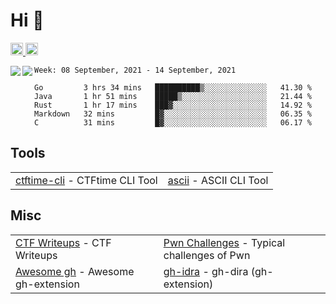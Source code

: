 # Hi 👋
<p align="left"> 
  <a href="http://twitter.com/yu1hpa">
    <img height="20" src="https://img.shields.io/twitter/follow/yu1hpa?label=Twitter&logo=twitter&style=flat" />
  <a href="https://github.com/yu1hpa">
    <img height="20" src="https://img.shields.io/github/followers/yu1hpa?label=follow&logo=github&style=flat" />
  </a>
</p>

<!--stats-->
<a href="https://github.com/anuraghazra/github-readme-stats">
  <img align="left" src="https://github-readme-stats.vercel.app/api?username=yu1hpa&show_icons=true&theme=radical" />
</a>
<!--top languages-->
<a href="https://github.com/anuraghazra/github-readme-stats">
  <img align="left" src="https://github-readme-stats.vercel.app/api/top-langs/?username=yu1hpa&hide=tex" />
</a>

<!--START_SECTION:waka-->
```text
Week: 08 September, 2021 - 14 September, 2021

Go         3 hrs 34 mins   ██████████▒░░░░░░░░░░░░░░   41.30 % 
Java       1 hr 51 mins    █████▒░░░░░░░░░░░░░░░░░░░   21.44 % 
Rust       1 hr 17 mins    ███▓░░░░░░░░░░░░░░░░░░░░░   14.92 % 
Markdown   32 mins         █▓░░░░░░░░░░░░░░░░░░░░░░░   06.35 % 
C          31 mins         █▓░░░░░░░░░░░░░░░░░░░░░░░   06.17 % 
```
<!--END_SECTION:waka-->

## Tools

|                                                                       |                                                         |
|-----------------------------------------------------------------------|---------------------------------------------------------|
|[ctftime-cli](https://github.com/yu1hpa/ctftime-cli) - CTFtime CLI Tool|[ascii](https://github.com/yu1hpa/ascii) - ASCII CLI Tool|

## Misc
|                                                                         |                                                                                      |
|-------------------------------------------------------------------------|--------------------------------------------------------------------------------------|
|[CTF Writeups](https://github.com/yu1hpa/ctf-writeups) - CTF Writeups    |[Pwn Challenges](https://github.com/yu1hpa/pwn-challenges) - Typical challenges of Pwn|
|[Awesome gh](https://github.com/yu1hpa/awesome-gh) - Awesome gh-extension|[gh-idra](https://github.com/yu1hpa/gh-idra) - gh-dira (gh-extension)                 |
